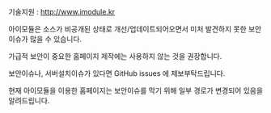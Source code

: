 기술지원 : http://www.imodule.kr

아이모듈은 소스가 비공개된 상태로 개선/업데이트되어오면서 미처 발견하지 못한 보안이슈가 많을 수 있습니다.

가급적 보안이 중요한 홈페이지 제작에는 사용하지 않는 것을 권장합니다.

보안이슈나, 서버설치이슈가 있다면 GitHub issues 에 제보부탁드립니다.

현재 아이모듈을 이용한 홈페이지는 보안이슈를 막기 위해 일부 경로가 변경되어 있음을 알려드립니다.
